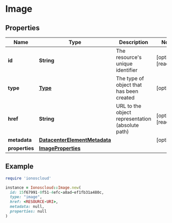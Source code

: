 # Image

## Properties

| Name | Type | Description | Notes |
| ---- | ---- | ----------- | ----- |
| **id** | **String** | The resource&#39;s unique identifier | [optional][readonly] |
| **type** | [**Type**](Type.md) | The type of object that has been created | [optional] |
| **href** | **String** | URL to the object representation (absolute path) | [optional][readonly] |
| **metadata** | [**DatacenterElementMetadata**](DatacenterElementMetadata.md) |  | [optional] |
| **properties** | [**ImageProperties**](ImageProperties.md) |  |  |

## Example

```ruby
require 'ionoscloud'

instance = Ionoscloud::Image.new(
  id: 15f67991-0f51-4efc-a8ad-ef1fb31a480c,
  type: "image",
  href: <RESOURCE-URI>,
  metadata: null,
  properties: null
)
```

